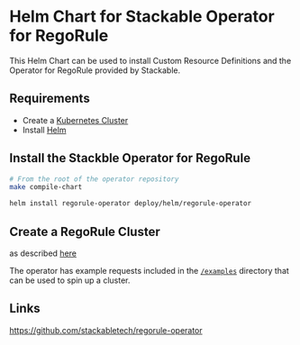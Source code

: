 [//]: # (=============)
[//]: # (This file is automatically generated from the templates in stackabletech/operator-templating)
[//]: # (DON'T MANUALLY EDIT THIS FILE)
[//]: # (=============)

# Helm Chart for Stackable Operator for RegoRule

This Helm Chart can be used to install Custom Resource Definitions and the Operator for RegoRule provided by Stackable.


## Requirements

- Create a [Kubernetes Cluster](../Readme.md)
- Install [Helm](https://helm.sh/docs/intro/install/)


## Install the Stackble Operator for RegoRule

```bash
# From the root of the operator repository
make compile-chart

helm install regorule-operator deploy/helm/regorule-operator
```




## Create a RegoRule Cluster

as described [here](https://docs.stackable.tech/regorule/index.html)



The operator has example requests included in the [`/examples`](https://github.com/stackabletech/regorule/operator/tree/main/examples) directory that can be used to spin up a cluster.


## Links

https://github.com/stackabletech/regorule-operator


